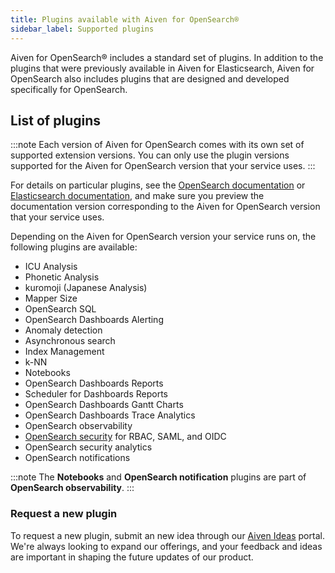 ```yaml
---
title: Plugins available with Aiven for OpenSearch®
sidebar_label: Supported plugins
---
```


Aiven for OpenSearch® includes a standard set of plugins. In addition to the plugins that were previously available in Aiven for Elasticsearch, Aiven for OpenSearch also includes plugins that are designed and developed specifically for OpenSearch.

## List of plugins

:::note
Each version of Aiven for OpenSearch comes with its own set of supported extension
versions. You can only use the plugin versions supported for the Aiven for OpenSearch
version that your service uses.
:::

For details on particular plugins, see the
[OpenSearch documentation](https://docs.opensearch.org/docs/latest/about/) or
[Elasticsearch documentation](https://www.elastic.co/docs/reference/elasticsearch/plugins/),
and make sure you preview the documentation version corresponding to the Aiven for
OpenSearch version that your service uses.

Depending on the Aiven for OpenSearch version your service runs on, the following plugins
are available:

-   ICU Analysis
-   Phonetic Analysis
-   kuromoji (Japanese Analysis)
-   Mapper Size
-   OpenSearch SQL
-   OpenSearch Dashboards Alerting
-   Anomaly detection
-   Asynchronous search
-   Index Management
-   k-NN
-   Notebooks
-   OpenSearch Dashboards Reports
-   Scheduler for Dashboards Reports
-   OpenSearch Dashboards Gantt Charts
-   OpenSearch Dashboards Trace Analytics
-   OpenSearch observability
-   [OpenSearch security](/docs/products/opensearch/concepts/os-security) for RBAC, SAML,
    and OIDC
-   OpenSearch security analytics
-   OpenSearch notifications

:::note
The **Notebooks** and **OpenSearch notification** plugins are part of
**OpenSearch observability**.
:::

### Request a new plugin

To request a new plugin, submit an new idea through our [Aiven Ideas](https://ideas.aiven.io/)
portal.
We're always looking to expand our offerings, and your feedback and ideas are important in
shaping the future updates of our product.
